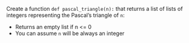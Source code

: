 Create a function `def pascal_triangle(n):` that returns a list of lists of integers representing the Pascal’s triangle of `n`:
- Returns an empty list if n <= 0
- You can assume `n` will be always an integer
